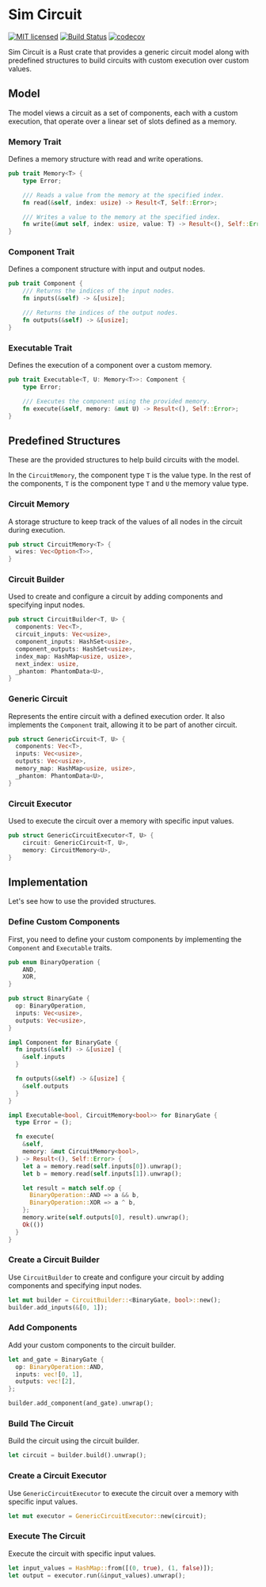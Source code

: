 # Sim Circuit

[![MIT licensed][mit-badge]][mit-url]
[![Build Status][actions-badge]][actions-url]
[![codecov][codecov-badge]][codecov-url]

[mit-badge]: https://img.shields.io/badge/license-MIT-blue.svg
[mit-url]: https://github.com/namnc/circom-2-arithc/blob/master/LICENSE
[actions-badge]: https://github.com/brech1/sim-circuit/actions/workflows/build.yml/badge.svg
[actions-url]: https://github.com/brech1/sim-circuit/actions?query=branch%3Amaster
[codecov-badge]: https://codecov.io/github/brech1/sim-circuit/graph/badge.svg
[codecov-url]: https://app.codecov.io/github/brech1/sim-circuit/

Sim Circuit is a Rust crate that provides a generic circuit model along with predefined structures to build circuits with custom execution over custom values.

## Model

The model views a circuit as a set of components, each with a custom execution, that operate over a linear set of slots defined as a memory.

### Memory Trait

Defines a memory structure with read and write operations.

```rust
pub trait Memory<T> {
    type Error;

    /// Reads a value from the memory at the specified index.
    fn read(&self, index: usize) -> Result<T, Self::Error>;

    /// Writes a value to the memory at the specified index.
    fn write(&mut self, index: usize, value: T) -> Result<(), Self::Error>;
}
```

### Component Trait

Defines a component structure with input and output nodes.

```rust
pub trait Component {
    /// Returns the indices of the input nodes.
    fn inputs(&self) -> &[usize];

    /// Returns the indices of the output nodes.
    fn outputs(&self) -> &[usize];
}
```

### Executable Trait

Defines the execution of a component over a custom memory.

```rust
pub trait Executable<T, U: Memory<T>>: Component {
    type Error;

    /// Executes the component using the provided memory.
    fn execute(&self, memory: &mut U) -> Result<(), Self::Error>;
}
```

## Predefined Structures

These are the provided structures to help build circuits with the model.

In the `CircuitMemory`, the component type `T` is the value type. In the rest of the components, `T` is the component type `T` and `U` the memory value type.

### Circuit Memory

A storage structure to keep track of the values of all nodes in the circuit during execution.

```rust
pub struct CircuitMemory<T> {
  wires: Vec<Option<T>>,
}
```

### Circuit Builder

Used to create and configure a circuit by adding components and specifying input nodes.

```rust
pub struct CircuitBuilder<T, U> {
  components: Vec<T>,
  circuit_inputs: Vec<usize>,
  component_inputs: HashSet<usize>,
  component_outputs: HashSet<usize>,
  index_map: HashMap<usize, usize>,
  next_index: usize,
  _phantom: PhantomData<U>,
}
```

### Generic Circuit

Represents the entire circuit with a defined execution order. It also implements the `Component` trait, allowing it to be part of another circuit.

```rust
pub struct GenericCircuit<T, U> {
  components: Vec<T>,
  inputs: Vec<usize>,
  outputs: Vec<usize>,
  memory_map: HashMap<usize, usize>,
  _phantom: PhantomData<U>,
}
```

### Circuit Executor

Used to execute the circuit over a memory with specific input values.

```rust
pub struct GenericCircuitExecutor<T, U> {
    circuit: GenericCircuit<T, U>,
    memory: CircuitMemory<U>,
}
```

## Implementation

Let's see how to use the provided structures.

### Define Custom Components

First, you need to define your custom components by implementing the `Component` and `Executable` traits.

```rust
pub enum BinaryOperation {
    AND,
    XOR,
}

pub struct BinaryGate {
  op: BinaryOperation,
  inputs: Vec<usize>,
  outputs: Vec<usize>,
}

impl Component for BinaryGate {
  fn inputs(&self) -> &[usize] {
    &self.inputs
  }

  fn outputs(&self) -> &[usize] {
    &self.outputs
  }
}

impl Executable<bool, CircuitMemory<bool>> for BinaryGate {
  type Error = ();

  fn execute(
    &self,
    memory: &mut CircuitMemory<bool>,
  ) -> Result<(), Self::Error> {
    let a = memory.read(self.inputs[0]).unwrap();
    let b = memory.read(self.inputs[1]).unwrap();

    let result = match self.op {
      BinaryOperation::AND => a && b,
      BinaryOperation::XOR => a ^ b,
    };
    memory.write(self.outputs[0], result).unwrap();
    Ok(())
  }
}
```

### Create a Circuit Builder

Use `CircuitBuilder` to create and configure your circuit by adding components and specifying input nodes.

```rust
let mut builder = CircuitBuilder::<BinaryGate, bool>::new();
builder.add_inputs(&[0, 1]);
```

### Add Components

Add your custom components to the circuit builder.

```rust
let and_gate = BinaryGate {
  op: BinaryOperation::AND,
  inputs: vec![0, 1],
  outputs: vec![2],
};

builder.add_component(and_gate).unwrap();
```

### Build The Circuit

Build the circuit using the circuit builder.

```rust
let circuit = builder.build().unwrap();
```

### Create a Circuit Executor

Use `GenericCircuitExecutor` to execute the circuit over a memory with specific input values.

```rust
let mut executor = GenericCircuitExecutor::new(circuit);
```

### Execute The Circuit

Execute the circuit with specific input values.

```rust
let input_values = HashMap::from([(0, true), (1, false)]);
let output = executor.run(&input_values).unwrap();
```
